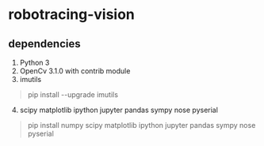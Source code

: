 # robotracing-vision

## dependencies

1. Python 3 
2. OpenCv 3.1.0 with contrib module
3. imutils
> pip install --upgrade imutils
4. scipy matplotlib ipython jupyter pandas sympy nose pyserial
> pip install numpy scipy matplotlib ipython jupyter pandas sympy nose pyserial
